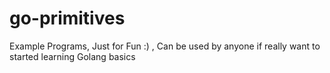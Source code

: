 # go-primitives
Example Programs, Just for Fun :) , Can be used by anyone if really want to started learning Golang basics
